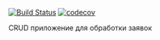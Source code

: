 [![Build Status](https://travis-ci.com/ListerioAxxe/job4j_tracker.svg?branch=master)](https://travis-ci.com/ListerioAxxe/job4j_tracker)
[![codecov](https://codecov.io/gh/ListerioAxxe/job4j_tracker/branch/master/graph/badge.svg)](https://codecov.io/gh/ListerioAxxe/job4j_tracker)

CRUD приложение для обработки заявок
